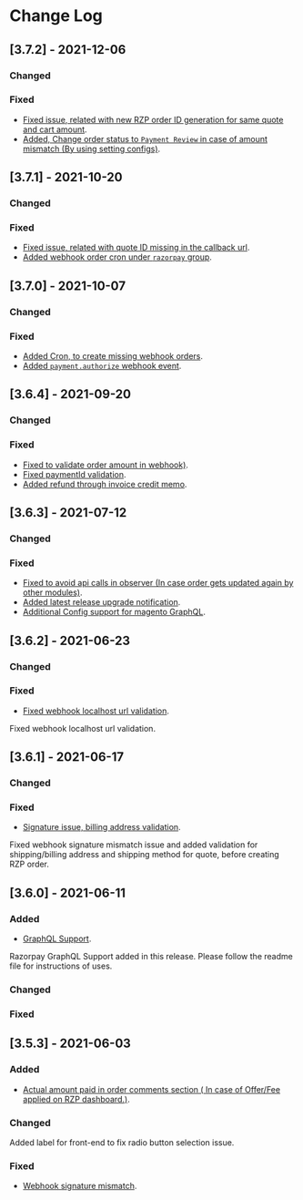 
# Change Log

## [3.7.2] - 2021-12-06

### Changed
### Fixed
- [Fixed issue, related with new RZP order ID generation for same quote and cart amount](https://github.com/razorpay/razorpay-magento/pull/292).
- [Added, Change order status to `Payment Review` in case of amount mismatch (By using setting configs)](https://github.com/razorpay/razorpay-magento/pull/296).

## [3.7.1] - 2021-10-20

### Changed
### Fixed
- [Fixed issue, related with quote ID missing in the callback url](https://github.com/razorpay/razorpay-magento/pull/288).
- [Added webhook order cron under `razorpay` group](https://github.com/razorpay/razorpay-magento/pull/289).

## [3.7.0] - 2021-10-07

### Changed
### Fixed
- [Added Cron, to create missing webhook orders](https://github.com/razorpay/razorpay-magento/pull/284).
- [Added `payment.authorize` webhook event](https://github.com/razorpay/razorpay-magento/pull/284).

## [3.6.4] - 2021-09-20

### Changed
### Fixed
- [Fixed to validate order amount in webhook)](https://github.com/razorpay/razorpay-magento/pull/275).
- [Fixed paymentId validation](https://github.com/razorpay/razorpay-magento/pull/276).
- [Added refund through invoice credit memo](https://github.com/razorpay/razorpay-magento/pull/272).

## [3.6.3] - 2021-07-12

### Changed
### Fixed
- [Fixed to avoid api calls in observer (In case order gets updated again by other modules)](https://github.com/razorpay/razorpay-magento/pull/269).
- [Added latest release upgrade notification](https://github.com/razorpay/razorpay-magento/pull/264).
- [Additional Config support for magento GraphQL](https://github.com/razorpay/razorpay-magento/pull/268).

## [3.6.2] - 2021-06-23

### Changed
### Fixed
- [Fixed webhook localhost url validation](https://github.com/razorpay/razorpay-magento/pull/257).

 Fixed webhook localhost url validation.

## [3.6.1] - 2021-06-17
 
### Changed
### Fixed
- [Signature issue, billing address validation](https://github.com/razorpay/razorpay-magento/pull/254).

 Fixed webhook signature mismatch issue and added validation for shipping/billing address and shipping method for quote, before creating RZP order.

## [3.6.0] - 2021-06-11
  
### Added

- [GraphQL Support](https://github.com/razorpay/razorpay-magento/pull/240).

 Razorpay GraphQL Support added in this release. Please follow the readme file for instructions of uses. 
 
### Changed   
### Fixed

## [3.5.3] - 2021-06-03 

### Added

- [Actual amount paid in order comments section ( In case of Offer/Fee applied on RZP dashboard.)](https://github.com/razorpay/razorpay-magento/pull/249).
 
### Changed   

Added label for front-end to fix radio button selection issue.

### Fixed

- [Webhook signature mismatch](https://github.com/razorpay/razorpay-magento/pull/251).